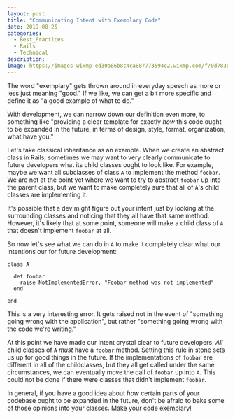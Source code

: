 ```yaml
---
layout: post
title: "Communicating Intent with Exemplary Code"
date: 2019-08-25
categories:
  - Best_Practices
  - Rails
  - Technical
description:
image: https://images-wixmp-ed30a86b8c4ca887773594c2.wixmp.com/f/0d783665-8f74-4670-88e5-b0f7a57554a3/ddeu2xb-48bc241f-9176-493a-abbb-97a562134ba4.jpg?token=eyJ0eXAiOiJKV1QiLCJhbGciOiJIUzI1NiJ9.eyJzdWIiOiJ1cm46YXBwOjdlMGQxODg5ODIyNjQzNzNhNWYwZDQxNWVhMGQyNmUwIiwiaXNzIjoidXJuOmFwcDo3ZTBkMTg4OTgyMjY0MzczYTVmMGQ0MTVlYTBkMjZlMCIsIm9iaiI6W1t7InBhdGgiOiJcL2ZcLzBkNzgzNjY1LThmNzQtNDY3MC04OGU1LWIwZjdhNTc1NTRhM1wvZGRldTJ4Yi00OGJjMjQxZi05MTc2LTQ5M2EtYWJiYi05N2E1NjIxMzRiYTQuanBnIn1dXSwiYXVkIjpbInVybjpzZXJ2aWNlOmZpbGUuZG93bmxvYWQiXX0.bF0FocltXQGpzBp1xcnX4Fmn1zTclRprzUTe0Qqb_tU
---
```

The word "exemplary" gets thrown around in everyday speech as more or less just meaning "good." If we like, we can get
a bit more specific and define it as "a good example of what to do."

With development, we can narrow down our definition even more, to something like "providing a clear template for
exactly _how_ this code ought to be expanded in the future, in terms of design, style, format, organization, what have you."

Let's take classical inheritance as an example. When we create an abstract class in Rails, sometimes we may want to very
clearly communicate to future developers what its child classes ought to look like. For example, maybe we want all subclasses
of class `A` to implement the method `foobar`. We are not at the point yet where we want to try to abstract `foobar` up into the parent class, but we want to make completely sure that all of `A`'s child classes are implementing it.

It's possible that a dev might figure out your intent just by looking at the surrounding classes and noticing that they all have that same method. However, it's likely that at some point, someone will make a child class of `A` that doesn't implement `foobar` at all.

So now let's see what we can do in `A` to make it completely clear what our intentions our for future development:

```
class A

  def foobar
    raise NotImplementedError, "Foobar method was not implemented"
  end

end
```

This is a very interesting error. It gets raised not in the event of "something going wrong with the application", but rather
"something going wrong with the code we're writing."

At this point we have made our intent crystal clear to future developers. _All_ child classes of `A` _must_ have a `foobar` method. Setting this rule in stone sets us up for good things in the future. If the implementations of `foobar` are different in all of the childclasses, but they all get called under the same circumstances, we can eventually move the call of `foobar` up into `A`. This could not be done if there were classes that didn't implement `foobar`.

In general, if you have a good idea about _how_ certain parts of your codebase ought to be expanded in the future, don't be afraid to bake some of those opinions into your classes. Make your code exemplary!
